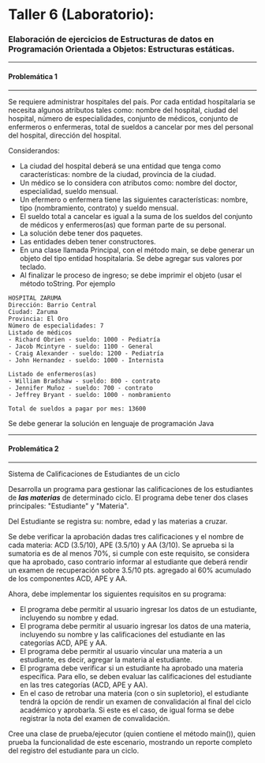 # Taller 6 (Laboratorio): 
### Elaboración de ejercicios de Estructuras de datos en Programación Orientada a Objetos: Estructuras estáticas.

---
#### Problemática 1
---
Se requiere administrar hospitales del país. Por cada entidad hospitalaria se necesita algunos atributos tales como: nombre del hospital, ciudad del hospital, número de especialidades, conjunto de médicos, conjunto de enfermeros o enfermeras, total de sueldos a cancelar por mes del personal del hospital, dirección del hospital.

Considerandos:

* La ciudad del hospital deberá se una entidad que tenga como características: nombre de la ciudad, provincia de la ciudad.
* Un médico se lo considera con atributos como: nombre del doctor, especialidad, sueldo mensual.
* Un efermero o enfermera tiene las siguientes características: nombre, tipo (nombramiento, contrato) y sueldo mensual.
* El sueldo total a cancelar es igual a la suma de los sueldos del conjunto de médicos y enfermeros(as) que forman parte de su personal.
* La solución debe tener dos paquetes.
* Las entidades deben tener constructores.
* En una clase llamada Principal, con el método main, se debe generar un objeto del tipo entidad hospitalaria. Se debe agregar sus valores por teclado.
* Al finalizar le proceso de ingreso; se debe imprimir el objeto (usar el método toString. Por ejemplo

```
HOSPITAL ZARUMA
Dirección: Barrio Central
Ciudad: Zaruma 
Provincia: El Oro
Número de especialidades: 7
Listado de médicos
- Richard Obrien - sueldo: 1000 - Pediatría
- Jacob Mcintyre - sueldo: 1100 - General
- Craig Alexander - sueldo: 1200 - Pediatría
- John Hernandez - sueldo: 1000 - Internista

Listado de enfermeros(as)
- William Bradshaw - sueldo: 800 - contrato
- Jennifer Muñoz - sueldo: 700 - contrato
- Jeffrey Bryant - sueldo: 1000 - nombramiento

Total de sueldos a pagar por mes: 13600
```

Se debe generar la solución en lenguaje de programación Java

---
#### Problemática 2
---

Sistema de Calificaciones de Estudiantes de un ciclo

Desarrolla un programa para gestionar las calificaciones de los estudiantes de ***las materias*** de determinado ciclo. El programa debe tener dos clases principales: "Estudiante" y "Materia".

Del Estudiante se registra su: nombre, edad y las materias a cruzar.

Se debe verificar la aprobación dadas tres calificaciones y el nombre de cada materia: ACD (3.5/10), APE (3.5/10) y AA (3/10). Se aprueba si la sumatoria es de al menos 70%, si cumple con este requisito, se considera que ha aprobado, caso contrario informar al estudiante que deberá rendir un examen de recuperación sobre 3.5/10 pts. agregado al 60% acumulado de los componentes ACD, APE y AA.

Ahora, debe implementar los siguientes requisitos en su programa:

- El programa debe permitir al usuario ingresar los datos de un estudiante, incluyendo su nombre y edad.
- El programa debe permitir al usuario ingresar los datos de una materia, incluyendo su nombre y las calificaciones del estudiante en las categorías ACD, APE y AA.
- El programa debe permitir al usuario vincular una materia a un estudiante, es decir, agregar la materia al estudiante.
- El programa debe verificar si un estudiante ha aprobado una materia específica. Para ello, se deben evaluar las calificaciones del estudiante en las tres categorías (ACD, APE y AA).
- En el caso de retrobar una materia (con o sin supletorio), el estudiante tendrá la opción de rendir un examen de convalidación al final del ciclo académico y aprobarla. Si este es el caso, de igual forma se debe registrar la nota del examen de convalidación. 

Cree una clase de prueba/ejecutor (quien contiene el método main()), quien prueba la funcionalidad de este escenario, mostrando un reporte completo del registro del estudiante para un ciclo. 

